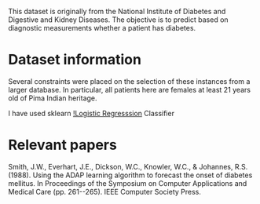 
This dataset is originally from the National Institute of Diabetes and Digestive and Kidney Diseases. The objective is to predict based on diagnostic measurements whether a patient has diabetes.

# Dataset information
Several constraints were placed on the selection of these instances from a larger database. In particular, all patients here are females at least 21 years old of Pima Indian heritage.

I have used sklearn [!Logistic Regresssion](http://scikit-learn.org/stable/modules/generated/sklearn.linear_model.LogisticRegression.html) Classifier

# Relevant papers
Smith, J.W., Everhart, J.E., Dickson, W.C., Knowler, W.C., & Johannes, R.S. (1988). Using the ADAP learning algorithm to forecast the onset of diabetes mellitus. In Proceedings of the Symposium on Computer Applications and Medical Care (pp. 261--265). IEEE Computer Society Press.
